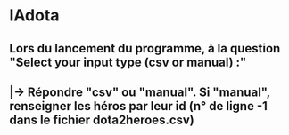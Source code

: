 # IAdota
## Lors du lancement du programme, à la question "Select your input type (csv or manual) :"
## |-> Répondre "csv" ou "manual". Si "manual", renseigner les héros par leur id (n° de ligne -1 dans le fichier dota2heroes.csv)
